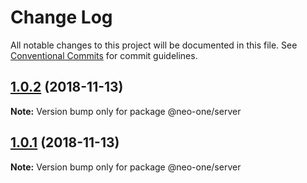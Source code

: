 # Change Log

All notable changes to this project will be documented in this file.
See [Conventional Commits](https://conventionalcommits.org) for commit guidelines.

## [1.0.2](https://github.com/neo-one-suite/neo-one/compare/@neo-one/server@1.0.1...@neo-one/server@1.0.2) (2018-11-13)

**Note:** Version bump only for package @neo-one/server





## [1.0.1](https://github.com/neo-one-suite/neo-one/compare/@neo-one/server@1.0.0...@neo-one/server@1.0.1) (2018-11-13)

**Note:** Version bump only for package @neo-one/server

